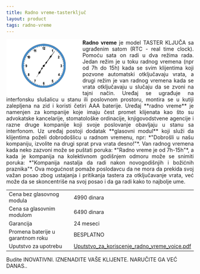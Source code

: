 ```yaml
---
title: Radno vreme-tasterključ
layout: product
tags: radno-vreme
---
```

<img src="/assets/images/animations/radno-vreme.gif" style="float:left" />
<p class="lead" align="justify"><strong>Radno vreme</strong> je model TASTER KLJUČA sa ugrađenim satom (RTC - real time clock). Pomoću sata on radi u dva režima rada. Jedan režim je u toku radnog vremena (npr od 7h do 15h) kada se svim klijentima koji pozvone automatski otključavaju vrata, a drugi režim je van radnog vremena kada se vrata otključavaju u slučaju da se zvoni na tajni način.
Uređaj se ugrađuje na interfonsku slušalicu u stanu ili poslovnom prostoru, montira se u kutiji zalepljena na zid i koristi četiri AAA baterije.
Uređaj **radno vreme** je namenjen za kompanije koje imaju čest promet klijenata kao što su advokatske kancelarije, stomatološke ordinacije, knjigovodstvene agencije i razne druge kompanije koji svoje poslovanje obavljaju u stanu sa interfonom.
Uz uređaj postoji dodatak **glasovni modul** koji služi da klijentima poželi dobrodošlicu u radnom vremenu, npr: *"Dobrošli u našu kompaniju, izvolite na drugi sprat prva vrata desno!"*. Van radnog vremena kada neko zazvoni može se puštati poruka: *"Radno vreme je od 7h-15h"*, a kada je kompanija na kolektivnom godišnjem odmoru može se snimiti poruka: *"Kompanija nastalja da radi nakon novogodišnjih i božićnih praznika"*.
Ova mogućnost pomaže poslodavcu da ne mora da prekida svoj važan posao zbog ustajanja i pritikanja tastera za otključavanje vrata, već može da se skoncentriše na svoj posao i da ga radi kako to najbolje ume.


<table class="table table-striped table-bordered">
  <tr>
   <td>Cena bez glasovnog modula</td>
   <td>4990 dinara</td>
  </tr>
  <tr>
   <td>Cena sa glasovnim modulom</td>
   <td>6490 dinara</td>
  </tr>
  <tr>
   <td>Garancija</td>
   <td> 24 meseci</td>
  </tr>
  <tr>
    <td> Promena baterije u garantnom roku</td>
    <td> BESPLATNO </td>
  </tr>
  <tr>
     <td>Uputstvo za upotrebu</td>
     <td><a href="/assets/pdf/Uputstvo_za_koriscenje_radno_vreme_voice.pdf">Uputstvo_za_koriscenje_radno_vreme_voice.pdf </a></td>
  </tr>

</table>


Budite INOVATIVNI. IZNENADITE VAŠE KLIJENTE. NARUČITE GA VEĆ DANAS..





